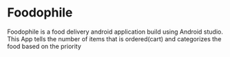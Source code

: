 # Foodophile
Foodophile is a food delivery android application build using Android studio. This App tells the number of items that is ordered(cart) and categorizes the food based on the priority
